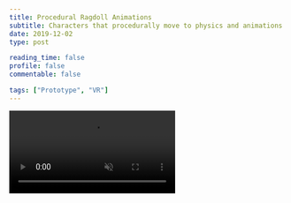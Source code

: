 ```yaml
---
title: Procedural Ragdoll Animations
subtitle: Characters that procedurally move to physics and animations
date: 2019-12-02
type: post

reading_time: false
profile: false
commentable: false

tags: ["Prototype", "VR"]
---
```


<div class="video_thing">
    <video muted autoplay="" name="media" loop=""><source src="https://thumbs.gfycat.com/ElderlyMagnificentDuck-mobile.mp4" type="video/mp4"></video>
</div>

<!--more-->
